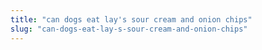 ```yaml
---
title: "can dogs eat lay's sour cream and onion chips"
slug: "can-dogs-eat-lay-s-sour-cream-and-onion-chips"
---
```


